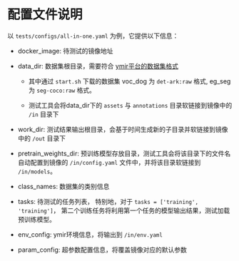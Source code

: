 # 配置文件说明

以 `tests/configs/all-in-one.yaml` 为例，它提供以下信息：

- docker_image: 待测试的镜像地址

- data_dir: 数据集根目录，需要符合 [ymir平台的数据集格式](https://ymir-executor-fork.readthedocs.io/zh/latest/overview/dataset-format/)

    - 其中通过 `start.sh` 下载的数据集 voc_dog 为 `det-ark:raw` 格式, eg_seg 为 `seg-coco:raw` 格式。

    - 测试工具会将data_dir下的 `assets` 与 `annotations` 目录软链接到镜像中的 `/in` 目录下

- work_dir: 测试结果输出根目录，会基于时间生成新的子目录并软链接到镜像中的 `/out` 目录下

- pretrain_weights_dir: 预训练模型存放目录，测试工具会将该目录下的文件名自动配置到镜像的 `/in/config.yaml` 文件中，并将该目录软链接到 `/in/models`。

- class_names: 数据集的类别信息

- tasks: 待测试的任务列表， 特别地，对于 `tasks = ['training', 'training']`， 第二个训练任务将利用第一个任务的模型输出结果，测试加载预训练模型。

- env_config: ymir环境信息，将输出到 `/in/env.yaml`

- param_config: 超参数配置信息，将覆盖镜像对应的默认参数
